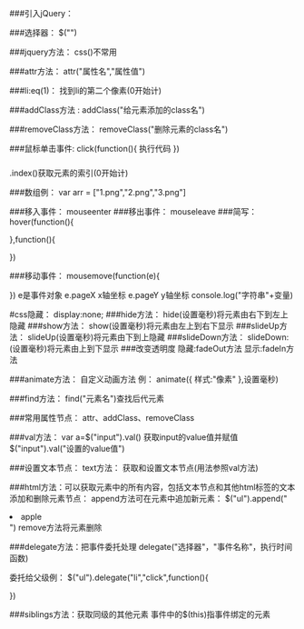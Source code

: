 ###引入jQuery：
<script src="js/jquery.js" ></script>
<script>编写代码</script>


###选择器：
$("")


###jquery方法：
css()不常用


###attr方法：
attr("属性名","属性值")


###li:eq(1)：
找到li的第二个像素(0开始计)


###addClass方法 :
addClass("给元素添加的class名")


###removeClass方法：
removeClass("删除元素的class名")


###鼠标单击事件:
click(function(){
    执行代码
})


###
.index()获取元素的索引(0开始计)


###数组例：
var arr = ["1.png","2.png","3.png"]


###移入事件：
mouseenter
###移出事件：
mouseleave
###简写：
hover(function(){

},function(){

})


###移动事件：
mousemove(function(e){

})
e是事件对象
e.pageX x轴坐标
e.pageY y轴坐标
console.log("字符串"+变量)


#css隐藏：
display:none;
###hide方法：
hide(设置毫秒)将元素由右下到左上隐藏
###show方法：
show(设置毫秒)将元素由左上到右下显示
###slideUp方法：
slideUp(设置毫秒)将元素由下到上隐藏
###slideDown方法：
slideDown:(设置毫秒)将元素由上到下显示
###改变透明度
隐藏:fadeOut方法
显示:fadeIn方法


###animate方法：
自定义动画方法
例：
animate({
    样式:"像素"
    },设置毫秒)


###find方法：
find("元素名")查找后代元素


###常用属性节点：
attr、addClass、removeClass


###val方法：
var a=$("input").val()
获取input的value值并赋值
$("input").val("设置的value值")

###设置文本节点：
text方法：
获取和设置文本节点(用法参照val方法)


###html方法：可以获取元素中的所有内容，包括文本节点和其他html标签的文本添加和删除元素节点：
    append方法可在元素中追加新元素：
    $("ul").append("<li>apple</li>")
    remove方法将元素删除


###delegate方法：把事件委托处理
delegate("选择器"，"事件名称"，执行时间函数)

委托给父级例：
$("ul").delegate("li","click",function(){

})


###siblings方法：获取同级的其他元素
事件中的$(this)指事件绑定的元素